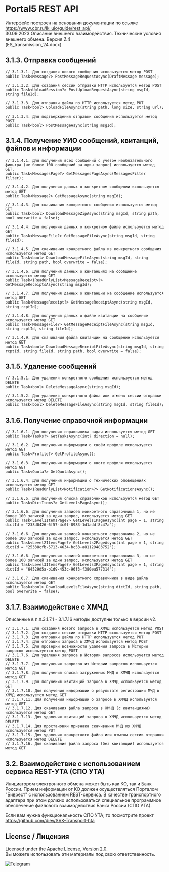 # Portal5 REST API

Интерфейс построен на основании документации по ссылке  
<https://www.cbr.ru/lk_uio/guide/rest_api/>  
30.09.2023 Описание внешнего взаимодействия. Технические условия внешнего обмена. Версия 2.4  
(ES_transmission_24.docx)


## 3.1.3. Отправка сообщений

    // 3.1.3.1. Для создания нового сообщения используется метод POST
    public Task<Message?> PostMessageRequestAsync(DraftMessage message);

    // 3.1.3.2. Для создания сессии отправки HTTP используется метод POST
    public Task<UploadSession?> PostUploadRequestAsync(string msgId, string fileId);

    // 3.1.3.3. Для отправки файла по HTTP используется метод PUT
    public Task<bool> UploadFileAsync(string path, long size, string url);

    // 3.1.3.4. Для подтверждения отправки сообщения используется метод POST
    public Task<bool> PostMessageAsync(string msgId);


## 3.1.4. Получение УИО сообщений, квитанций, файлов и информации

    // 3.1.4.1. Для получения всех сообщений с учетом необязательного фильтра (не более 100 сообщений за один запрос) используется метод GET.
    public Task<MessagesPage?> GetMessagesPageAsync(MessagesFilter filter);

    // 3.1.4.2. Для получения данных о конкретном сообщении используется метод GET
    public Task<Message?> GetMessageAsync(string msgId);

    // 3.1.4.3. Для скачивания конкретного сообщения используется метод GET
    public Task<bool> DownloadMessageZipAsync(string msgId, string path, bool overwrite = false);

    // 3.1.4.4. Для получения данных о конкретном файле используется метод GET
    public Task<MessageFile?> GetMessageFileAsync(string msgId, string fileId);

    // 3.1.4.5. Для скачивания конкретного файла из конкретного сообщения используется метод GET
    public Task<bool> DownloadMessageFileAsync(string msgId, string fileId, string path, bool overwrite = false);

    // 3.1.4.6. Для получения данных о квитанциях на сообщение используется метод GET
    public Task<IReadOnlyList<MessageReceipt>?> GetMessageReceiptsAsync(string msgId);

    // 3.1.4.7. Для получения данных о квитанции на сообщение используется метод GET
    public Task<MessageReceipt?> GetMessageReceiptAsync(string msgId, string rcptId);

    // 3.1.4.8. Для получения данных о файле квитанции на сообщение используется метод GET
    public Task<MessageFile?> GetMessageReceiptFileAsync(string msgId, string rcptId, string fileId);

    // 3.1.4.9. Для скачивания файла квитанции на сообщение используется метод GET
    public Task<bool> DownloadMessageReceiptFileAsync(string msgId, string rcptId, string fileId, string path, bool overwrite = false);


## 3.1.5. Удаление сообщений

    // 3.1.5.1. Для удаления конкретного сообщения используется метод DELETE
    public Task<bool> DeleteMessageAsync(string msgId);

    // 3.1.5.2. Для удаления конкретного файла или отмены сессии отправки используется метод DELETE
    public Task<bool> DeleteMessageFileAsync(string msgId, string fileId);


## 3.1.6. Получение справочной информации

    // 3.1.6.1. Для получения справочника задач используется метод GET
    public Task<Tasks?> GetTasksAsync(int? direction = null);

    // 3.1.6.2. Для получения информации о своём профиле используется метод GET
    public Task<Profile?> GetProfileAsync();

    // 3.1.6.3. Для получения информации о квоте профиля используется метод GET
    public Task<Quota?> GetQuotaAsync();

    // 3.1.6.4. Для получения информации о технических оповещениях используется метод GET
    public Task<IReadOnlyList<Notification>?> GetNotificationsAsync();

    // 3.1.6.5. Для получения списка справочников используется метод GET
    public Task<DictItems?> GetLevelsPageAsync();

    // 3.1.6.6. Для получения записей конкретного справочника 1, но не более 100 записей за один запрос, используется метод GET
    public Task<Level1ItemsPage?> GetLevels1PageAsync(int page = 1, string dictId = "238d0426-6f57-4c0f-8983-1d1addf8c47a");

    // 3.1.6.6. Для получения записей конкретного справочника 2, но не более 100 записей за один запрос, используется метод GET
    public Task<Level2ItemsPage?> GetLevels2PageAsync(int page = 1, string dictId = "25338cfb-5713-4634-bc53-a81129483752");

    // 3.1.6.6. Для получения записей конкретного справочника 3, но не более 100 записей за один запрос, используется метод GET
    public Task<Level3ItemsPage?> GetLevels3PageAsync(int page = 1, string dictId = "64529d5a-b1d9-453c-96f3-f380ea577314");

    // 3.1.6.7. Для скачивания конкретного справочника в виде файла используется метод GET
    public Task<bool> DownloadLevelsFileAsync(string dictId, string path, bool overwrite = false);


## 3.1.7. Взаимодействие с ХМЧД

Описанные в п.п.3.1.7.1 - 3.1.7.16 методы доступны только в версии v2.

    // 3.1.7.1. Для создания нового запроса в ХМЧД используется метод POST
    // 3.1.7.2. Для создания сессии отправки HTTP используется метод POST
    // 3.1.7.3. Для отправки файла по HTTP используется метод PUT
    // 3.1.7.4. Для отправки запроса в ХМЧД используется метод POST
    // 3.1.7.5. Для проверки возможности удаления запроса в Истории запросов используется метод POST
    // 3.1.7.6. Для удаления запроса в Истории запросов используется метод DELETE
    // 3.1.7.7. Для получения запросов из Истории запросов используется метод GET
    // 3.1.7.8. Для получения списка загруженных МЧД в ХМЧД используется метод GET
    // 3.1.7.9. Для получения квитанций запроса в ХМЧД используется метод GET
    // 3.1.7.10. Для получения информации о результате регистрации МЧД в ХМЧД используется метод GET
    // 3.1.7.11. Для получения информации о запросе в ХМЧД используется метод GET
    // 3.1.7.12. Для скачивания файла запроса в ХМЧД (с квитанциями) используется метод GET
    // 3.1.7.13. Для удаления квитанций запроса в ХМЧД используется метод DELETE
    // 3.1.7.14. Для простановки признака скачивания МЧД из ХМЧД используется метод PUT
    // 3.1.7.15. Для удаления конкретного файла или отмены сессии отправки используется метод DELETE
    // 3.1.7.16. Для скачивания файла запроса (без квитанций) используется метод GET


## 3.2. Взаимодействие с использованием сервиса REST-УТА (СПО УТА)

Инициатором электронного обмена может быть как КО, так и Банк России.
Прием информации от КО должен осуществляться Порталом "Биврёст"
с использованием REST-сервиса. В качестве транспортного адаптера
при этом должно использоваться специальное программное обеспечение
файлового взаимодействия Банка России (СПО УТА).

Если вам нужна функциональность СПО УТА, то посмотрите проект
<https://github.com/diev/SVK-Transport-hta>


## License / Лицензия

Licensed under the [Apache License, Version 2.0](LICENSE).  
Вы можете использовать эти материалы под свою ответственность.


[![Telegram](https://img.shields.io/badge/t.me-dievdo-blue?logo=telegram)](https://t.me/dievdo)

